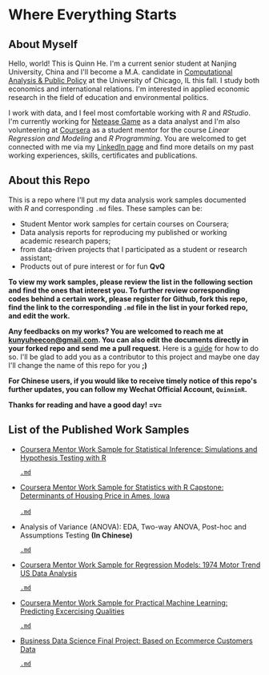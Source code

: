 # Where Everything Starts

About Myself
---------------------------
Hello, world! This is Quinn He. I'm a current senior student at Nanjing University, China and I'll become a M.A. candidate in [Computational Analysis & Public Policy](https://capp.sites.uchicago.edu/) at the University of Chicago, IL this fall. I study both economics and international relations. I'm interested in applied economic research in the field of education and environmental politics. 

I work with data, and I feel most comfortable working with *R* and *RStudio*. I'm currently working for [Netease Game](http://game.163.com/en/) as a data analyst and I'm also volunteering at [Coursera](https://www.coursera.org/) as a student mentor for the course *Linear Regression and Modeling* and *R Programming*. You are welcomed to get connected with me via my [LinkedIn page](https://www.linkedin.com/in/quinnhe/) and find more details on my past working experiences, skills, certificates and publications.

About this Repo
------------------------
This is a repo where I'll put my data analysis work samples documented with *R* and corresponding `.md` files. These samples can be: 

* Student Mentor work samples for certain courses on Coursera;   
* Data analysis reports for reproducing my published or working academic research papers;
* from data-driven projects that I participated as a student or research assistant;
* Products out of pure interest or for fun __QvQ__

__To view my work samples, please review the list in the following section and find the ones that interest you. To further review corresponding codes behind a certain work, please register for Github, fork this repo, find the link to the corresponding `.md` file in the list in your forked repo, and edit the work.__

__Any feedbacks on my works? You are welcomed to reach me at [kunyuheecon@gmail.com](kunyuheecon@gmail.com). You can also edit the documents directly in your forked repo and send me a pull request.__ Here is a [guide](https://help.github.com/articles/about-pull-requests/) for how to do so. I'll be glad to add you as a contributor to this project and maybe one day I'll change the name of this repo for you __;)__

__For Chinese users, if you would like to receive timely notice of this repo's further updates, you can follow my Wechat Official Account, `QuinninR`.__

__Thanks for reading and have a good day! =v=__

List of the Published Work Samples
-------------------------------------
* [Coursera Mentor Work Sample for Statistical Inference: Simulations and Hypothesis Testing with R](https://rpubs.com/QuinninR/384471)
  
  [`.md`](https://github.com/QuinninR/QuinninR-sample-analysis/blob/master/Work%20Samples/WS1/Coursera%20Mentor%20Work%20Sample%20for%20Statistical%20Inference:%20Simulations%20and%20Hypothesis%20Testing%20with%20R.md)
  
* [Coursera Mentor Work Sample for Statistics with R Capstone: Determinants of Housing Price in Ames, Iowa](http://rpubs.com/QuinninR/385616)

  [`.md`](https://github.com/QuinninR/QuinninR-sample-analysis/blob/master/Work%20Samples/WS2/Final_Project_KunyuHE.md)
  
* Analysis of Variance (ANOVA): EDA, Two-way ANOVA, Post-hoc and Assumptions Testing __(In Chinese)__

  [`.md`](https://github.com/QuinninR/QuinninR-sample-analysis/blob/master/Work%20Samples/WS3/Homework3.md)
  
* [Coursera Mentor Work Sample for Regression Models: 1974 Motor Trend US Data Analysis](https://rpubs.com/QuinninR/395465)

  [`.md`](https://github.com/QuinninR/QuinninR-sample-analysis/blob/master/Work%20Samples/WS4/Coursera%20Mentor%20Work%20Sample%20for%20Regression%20Models:%201974%20Motor%20Trend%20US%20Data%20Analysis.md)

* [Coursera Mentor Work Sample for Practical Machine Learning: Predicting Excercising Qualities](https://rpubs.com/QuinninR/400932)

  [`.md`](https://github.com/QuinninR/QuinninR-sample-analysis/blob/master/Work%20Samples/WS5/Project.md)
  
* [Business Data Science Final Project: Based on Ecommerce Customers Data](http://rpubs.com/QuinninR/400933)

  [`.md`](https://github.com/QuinninR/QuinninR-sample-analysis/blob/master/Work%20Samples/WS6/Business_Data_Science_Final_Project.md)
